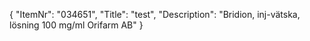 {
  "ItemNr": "034651",
  "Title": "test",
  "Description": "Bridion, inj-vätska, lösning 100 mg/ml Orifarm AB"
}